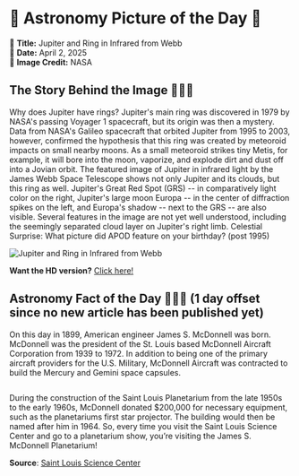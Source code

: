# 🌌 Astronomy Picture of the Day 🌌
🔭 **Title:** Jupiter and Ring in Infrared from Webb  
📅 **Date:** April 2, 2025  
📸 **Image Credit:** NASA  

## The Story Behind the Image 🧑‍🚀🔭
Why does Jupiter have rings?  Jupiter's main ring was discovered in 1979 by NASA's passing Voyager 1 spacecraft, but its origin was then a mystery.  Data from NASA's Galileo spacecraft that orbited Jupiter from 1995 to 2003, however, confirmed the hypothesis that this ring was created by meteoroid impacts on small nearby moons.  As a small meteoroid strikes tiny Metis, for example, it will bore into the moon, vaporize, and explode dirt and dust off into a Jovian orbit. The featured image of Jupiter in infrared light by the James Webb Space Telescope shows not only Jupiter and its clouds, but this ring as well. Jupiter's Great Red Spot (GRS) -- in comparatively light color on the right, Jupiter's large moon Europa -- in the center of diffraction spikes on the left, and Europa's shadow -- next to the GRS -- are also visible. Several features in the image are not yet well understood, including the seemingly separated cloud layer on Jupiter's right limb.    Celestial Surprise: What picture did APOD feature on your birthday? (post 1995)

![Jupiter and Ring in Infrared from Webb](https://apod.nasa.gov/apod/image/2503/JupiterRing_WebbSchmidt_1080.jpg)

**Want the HD version?** [Click here!](https://apod.nasa.gov/apod/image/2503/JupiterRing_WebbSchmidt_2429.jpg)

## Astronomy Fact of the Day 👩‍🚀🚀 (1 day offset since no new article has been published yet)
<p>On this day in 1899, American engineer James S. McDonnell was born. McDonnell was the president of the St. Louis based McDonnell Aircraft Corporation from 1939 to 1972. In addition to being one of the primary aircraft providers for the U.S. Military, McDonnell Aircraft was contracted to build the Mercury and Gemini space capsules.</p>
<p><img src="https://www.slsc.org/wp-content/uploads/2025/03/apr-1.jpg" alt=""/></p>
<p>During the construction of the Saint Louis Planetarium from the late 1950s to the early 1960s, McDonnell donated $200,000 for necessary equipment, such as the planetariums first star projector. The building would then be named after him in 1964. So, every time you visit the Saint Louis Science Center and go to a planetarium show, you’re visiting the James S. McDonnell Planetarium!</p>

**Source**: [Saint Louis Science Center](https://www.slsc.org/astronomy-fact-of-the-day-april-1-2025/)
